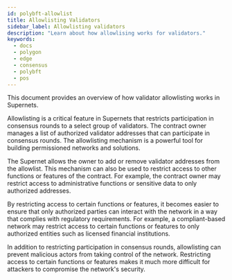 ```yaml
---
id: polybft-allowlist
title: Allowlisting Validators
sidebar_label: Allowlisting validators
description: "Learn about how allowlising works for validators."
keywords:
  - docs
  - polygon
  - edge
  - consensus
  - polybft
  - pos
---
```


This document provides an overview of how validator allowlisting works in Supernets.

Allowlisting is a critical feature in Supernets that restricts participation in consensus rounds to a select group of validators. The contract owner manages a list of authorized validator addresses that can participate in consensus rounds. The allowlisting mechanism is a powerful tool for building permissioned networks and solutions.

The Supernet allows the owner to add or remove validator addresses from the allowlist. This mechanism can also be used to restrict access to other functions or features of the contract. For example, the contract owner may restrict access to administrative functions or sensitive data to only authorized addresses.

By restricting access to certain functions or features, it becomes easier to ensure that only authorized parties can interact with the network in a way that complies with regulatory requirements. For example, a compliant-based network may restrict access to certain functions or features to only authorized entities such as licensed financial institutions.

In addition to restricting participation in consensus rounds, allowlisting can prevent malicious actors from taking control of the network. Restricting access to certain functions or features makes it much more difficult for attackers to compromise the network's security.
